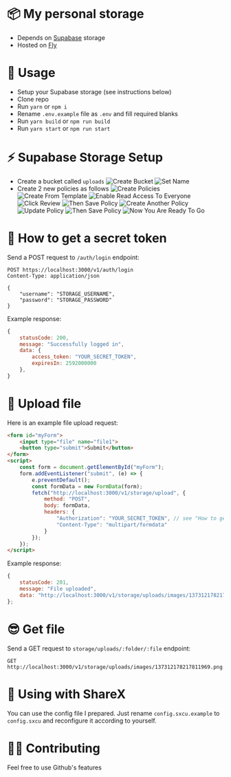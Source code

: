 # 📦 My personal storage
- Depends on [Supabase](https://supabase.io/) storage
- Hosted on [Fly](https://fly.io/)

# 🎈 Usage
- Setup your Supabase storage (see instructions below)
- Clone repo
- Run `yarn` or `npm i`
- Rename `.env.example` file as `.env` and fill required blanks
- Run `yarn build` or `npm run build`
- Run `yarn start` or `npm run start` 

# ⚡️ Supabase Storage Setup
- Create a bucket called `uploads`
![Create Bucket](https://storage.fly.dev/v1/storage/uploads/images/214474010631733253.png)
![Set Name](https://storage.fly.dev/v1/storage/uploads/images/214476763441528847.png)
- Create 2 new policies as follows
![Create Policies](https://storage.fly.dev/v1/storage/uploads/images/214474469236932614.png)
![Create From Template](https://storage.fly.dev/v1/storage/uploads/images/214474618927448071.png)
![Enable Read Access To Everyone](https://storage.fly.dev/v1/storage/uploads/images/214474787119038472.png)
![Click Review](https://storage.fly.dev/v1/storage/uploads/images/214474952768880649.png)
![Then Save Policy](https://storage.fly.dev/v1/storage/uploads/images/214475066094780426.png)
![Create Another Policy](https://storage.fly.dev/v1/storage/uploads/images/214475499529961483.png)
![Update Policy](https://storage.fly.dev/v1/storage/uploads/images/214476197688639500.png)
![Then Save Policy](https://storage.fly.dev/v1/storage/uploads/images/214476313275269133.png)
![Now You Are Ready To Go](https://storage.fly.dev/v1/storage/uploads/images/214476505919651854.png)

# 🔑 How to get a secret token
Send a POST request to `/auth/login` endpoint:
```
POST https://localhost:3000/v1/auth/login
Content-Type: application/json

{
    "username": "STORAGE_USERNAME",
    "password": "STORAGE_PASSWORD"
}
```
Example response:
```js
{
    statusCode: 200,
    message: "Successfully logged in",
    data: {
        access_token: "YOUR_SECRET_TOKEN",
        expiresIn: 2592000000
    },
}
```

# 🧶 Upload file
Here is an example file upload request:
```html
<form id="myForm">
    <input type="file" name="file1">
    <button type="submit">Submit</button>
</form>
<script>
    const form = document.getElementById("myForm");
    form.addEventListener("submit", (e) => {
        e.preventDefault();
        const formData = new FormData(form);
        fetch("http://localhost:3000/v1/storage/upload", {
            method: "POST",
            body: formData,
            headers: {
                "Authorization": "YOUR_SECRET_TOKEN", // see "How to get secret token"
                "Content-Type": "multipart/formdata"
            }
        });
    });
</script>
```

Example response: 
```js
{
    statusCode: 201,
    message: "File uploaded",
    data: "http://localhost:3000/v1/storage/uploads/images/137312178217811969.png",
};
```

# 😎 Get file
Send a GET request to `storage/uploads/:folder/:file` endpoint:
```
GET http://localhost:3000/v1/storage/uploads/images/137312178217811969.png
```

# 🚀 Using with ShareX
You can use the config file I prepared. Just rename `config.sxcu.example` to `config.sxcu` and reconfigure it according to yourself.

# 🤼‍♂️ Contributing
Feel free to use Github's features

